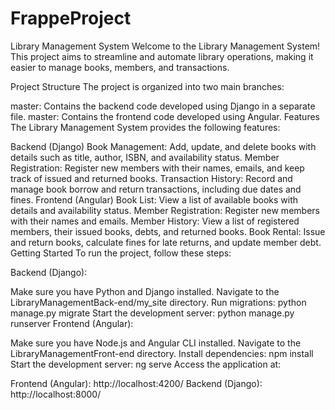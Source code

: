 # FrappeProject
Library Management System
Welcome to the Library Management System! This project aims to streamline and automate library operations, making it easier to manage books, members, and transactions.

Project Structure
The project is organized into two main branches:

master: Contains the backend code developed using Django in a separate file.
master: Contains the frontend code developed using Angular.
Features
The Library Management System provides the following features:

Backend (Django)
Book Management: Add, update, and delete books with details such as title, author, ISBN, and availability status.
Member Registration: Register new members with their names, emails, and keep track of issued and returned books.
Transaction History: Record and manage book borrow and return transactions, including due dates and fines.
Frontend (Angular)
Book List: View a list of available books with details and availability status.
Member Registration: Register new members with their names and emails.
Member History: View a list of registered members, their issued books, debts, and returned books.
Book Rental: Issue and return books, calculate fines for late returns, and update member debt.
Getting Started
To run the project, follow these steps:

Backend (Django):

Make sure you have Python and Django installed.
Navigate to the LibraryManagementBack-end/my_site directory.
Run migrations: python manage.py migrate
Start the development server: python manage.py runserver
Frontend (Angular):

Make sure you have Node.js and Angular CLI installed.
Navigate to the LibraryManagementFront-end directory.
Install dependencies: npm install
Start the development server: ng serve
Access the application at:

Frontend (Angular): http://localhost:4200/
Backend (Django): http://localhost:8000/

